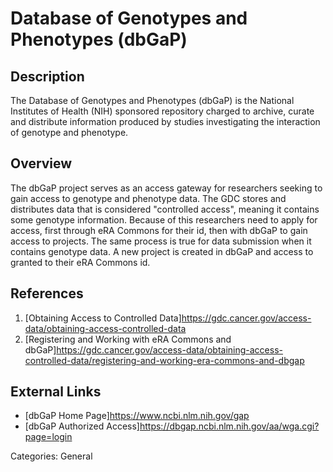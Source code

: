 # Database of Genotypes and Phenotypes (dbGaP) #
## Description ##
The Database of Genotypes and Phenotypes (dbGaP) is the National Institutes of Health (NIH) sponsored repository charged to archive, curate and distribute information produced by studies investigating the interaction of genotype and phenotype.
## Overview ##
The dbGaP project serves as an access gateway for researchers seeking to gain access to genotype and phenotype data. The GDC stores and distributes data that is considered "controlled access", meaning it contains some genotype information.  Because of this researchers need to apply for access, first through eRA Commons for their id, then with dbGaP to gain access to projects.  The same process is true for data submission when it contains genotype data.  A new project is created in dbGaP and access to granted to their eRA Commons id.        
## References ##
1. [Obtaining Access to Controlled Data]https://gdc.cancer.gov/access-data/obtaining-access-controlled-data
2. [Registering and Working with eRA Commons and dbGaP]https://gdc.cancer.gov/access-data/obtaining-access-controlled-data/registering-and-working-era-commons-and-dbgap  

## External Links ##
* [dbGaP Home Page]https://www.ncbi.nlm.nih.gov/gap
* [dbGaP Authorized Access]https://dbgap.ncbi.nlm.nih.gov/aa/wga.cgi?page=login

Categories: General
